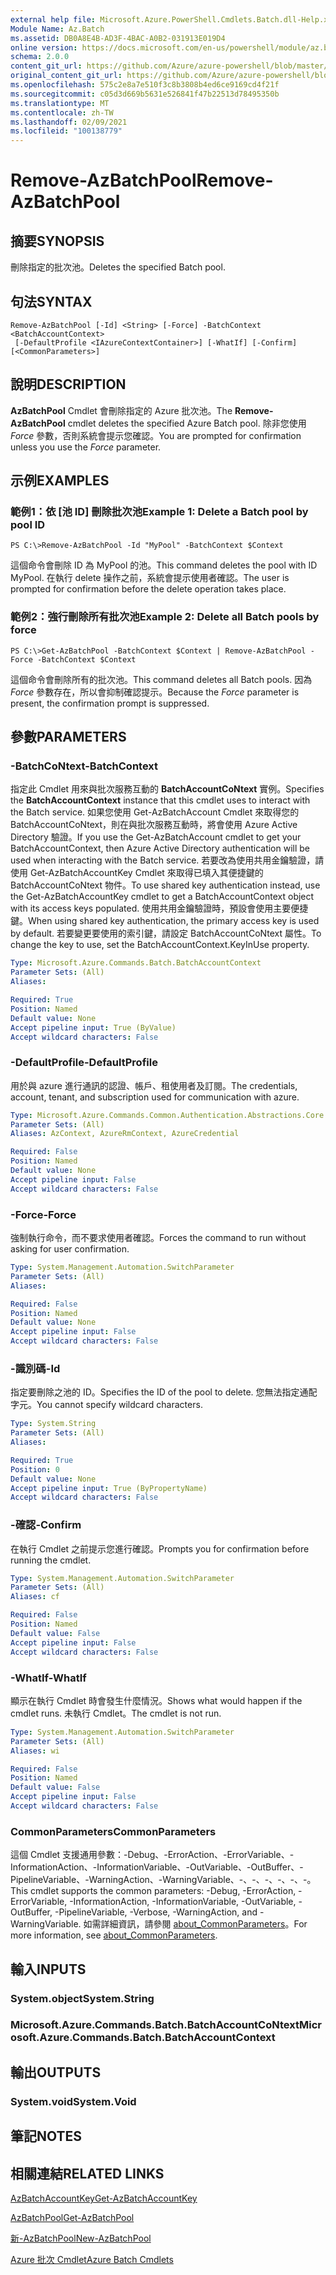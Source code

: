 ```yaml
---
external help file: Microsoft.Azure.PowerShell.Cmdlets.Batch.dll-Help.xml
Module Name: Az.Batch
ms.assetid: DB0A8E4B-AD3F-4BAC-A0B2-031913E019D4
online version: https://docs.microsoft.com/en-us/powershell/module/az.batch/remove-azbatchpool
schema: 2.0.0
content_git_url: https://github.com/Azure/azure-powershell/blob/master/src/Batch/Batch/help/Remove-AzBatchPool.md
original_content_git_url: https://github.com/Azure/azure-powershell/blob/master/src/Batch/Batch/help/Remove-AzBatchPool.md
ms.openlocfilehash: 575c2e8a7e510f3c8b3808b4ed6ce9169cd4f21f
ms.sourcegitcommit: c05d3d669b5631e526841f47b22513d78495350b
ms.translationtype: MT
ms.contentlocale: zh-TW
ms.lasthandoff: 02/09/2021
ms.locfileid: "100138779"
---
```

# <span data-ttu-id="0b3c7-101">Remove-AzBatchPool</span><span class="sxs-lookup"><span data-stu-id="0b3c7-101">Remove-AzBatchPool</span></span>

## <span data-ttu-id="0b3c7-102">摘要</span><span class="sxs-lookup"><span data-stu-id="0b3c7-102">SYNOPSIS</span></span>
<span data-ttu-id="0b3c7-103">刪除指定的批次池。</span><span class="sxs-lookup"><span data-stu-id="0b3c7-103">Deletes the specified Batch pool.</span></span>

## <span data-ttu-id="0b3c7-104">句法</span><span class="sxs-lookup"><span data-stu-id="0b3c7-104">SYNTAX</span></span>

```
Remove-AzBatchPool [-Id] <String> [-Force] -BatchContext <BatchAccountContext>
 [-DefaultProfile <IAzureContextContainer>] [-WhatIf] [-Confirm] [<CommonParameters>]
```

## <span data-ttu-id="0b3c7-105">說明</span><span class="sxs-lookup"><span data-stu-id="0b3c7-105">DESCRIPTION</span></span>
<span data-ttu-id="0b3c7-106">**AzBatchPool** Cmdlet 會刪除指定的 Azure 批次池。</span><span class="sxs-lookup"><span data-stu-id="0b3c7-106">The **Remove-AzBatchPool** cmdlet deletes the specified Azure Batch pool.</span></span>
<span data-ttu-id="0b3c7-107">除非您使用 *Force* 參數，否則系統會提示您確認。</span><span class="sxs-lookup"><span data-stu-id="0b3c7-107">You are prompted for confirmation unless you use the *Force* parameter.</span></span>

## <span data-ttu-id="0b3c7-108">示例</span><span class="sxs-lookup"><span data-stu-id="0b3c7-108">EXAMPLES</span></span>

### <span data-ttu-id="0b3c7-109">範例1：依 [池 ID] 刪除批次池</span><span class="sxs-lookup"><span data-stu-id="0b3c7-109">Example 1: Delete a Batch pool by pool ID</span></span>
```
PS C:\>Remove-AzBatchPool -Id "MyPool" -BatchContext $Context
```

<span data-ttu-id="0b3c7-110">這個命令會刪除 ID 為 MyPool 的池。</span><span class="sxs-lookup"><span data-stu-id="0b3c7-110">This command deletes the pool with ID MyPool.</span></span>
<span data-ttu-id="0b3c7-111">在執行 delete 操作之前，系統會提示使用者確認。</span><span class="sxs-lookup"><span data-stu-id="0b3c7-111">The user is prompted for confirmation before the delete operation takes place.</span></span>

### <span data-ttu-id="0b3c7-112">範例2：強行刪除所有批次池</span><span class="sxs-lookup"><span data-stu-id="0b3c7-112">Example 2: Delete all Batch pools by force</span></span>
```
PS C:\>Get-AzBatchPool -BatchContext $Context | Remove-AzBatchPool -Force -BatchContext $Context
```

<span data-ttu-id="0b3c7-113">這個命令會刪除所有的批次池。</span><span class="sxs-lookup"><span data-stu-id="0b3c7-113">This command deletes all Batch pools.</span></span>
<span data-ttu-id="0b3c7-114">因為 *Force* 參數存在，所以會抑制確認提示。</span><span class="sxs-lookup"><span data-stu-id="0b3c7-114">Because the *Force* parameter is present, the confirmation prompt is suppressed.</span></span>

## <span data-ttu-id="0b3c7-115">參數</span><span class="sxs-lookup"><span data-stu-id="0b3c7-115">PARAMETERS</span></span>

### <span data-ttu-id="0b3c7-116">-BatchCoNtext</span><span class="sxs-lookup"><span data-stu-id="0b3c7-116">-BatchContext</span></span>
<span data-ttu-id="0b3c7-117">指定此 Cmdlet 用來與批次服務互動的 **BatchAccountCoNtext** 實例。</span><span class="sxs-lookup"><span data-stu-id="0b3c7-117">Specifies the **BatchAccountContext** instance that this cmdlet uses to interact with the Batch service.</span></span>
<span data-ttu-id="0b3c7-118">如果您使用 Get-AzBatchAccount Cmdlet 來取得您的 BatchAccountCoNtext，則在與批次服務互動時，將會使用 Azure Active Directory 驗證。</span><span class="sxs-lookup"><span data-stu-id="0b3c7-118">If you use the Get-AzBatchAccount cmdlet to get your BatchAccountContext, then Azure Active Directory authentication will be used when interacting with the Batch service.</span></span> <span data-ttu-id="0b3c7-119">若要改為使用共用金鑰驗證，請使用 Get-AzBatchAccountKey Cmdlet 來取得已填入其便捷鍵的 BatchAccountCoNtext 物件。</span><span class="sxs-lookup"><span data-stu-id="0b3c7-119">To use shared key authentication instead, use the Get-AzBatchAccountKey cmdlet to get a BatchAccountContext object with its access keys populated.</span></span> <span data-ttu-id="0b3c7-120">使用共用金鑰驗證時，預設會使用主要便捷鍵。</span><span class="sxs-lookup"><span data-stu-id="0b3c7-120">When using shared key authentication, the primary access key is used by default.</span></span> <span data-ttu-id="0b3c7-121">若要變更要使用的索引鍵，請設定 BatchAccountCoNtext 屬性。</span><span class="sxs-lookup"><span data-stu-id="0b3c7-121">To change the key to use, set the BatchAccountContext.KeyInUse property.</span></span>

```yaml
Type: Microsoft.Azure.Commands.Batch.BatchAccountContext
Parameter Sets: (All)
Aliases:

Required: True
Position: Named
Default value: None
Accept pipeline input: True (ByValue)
Accept wildcard characters: False
```

### <span data-ttu-id="0b3c7-122">-DefaultProfile</span><span class="sxs-lookup"><span data-stu-id="0b3c7-122">-DefaultProfile</span></span>
<span data-ttu-id="0b3c7-123">用於與 azure 進行通訊的認證、帳戶、租使用者及訂閱。</span><span class="sxs-lookup"><span data-stu-id="0b3c7-123">The credentials, account, tenant, and subscription used for communication with azure.</span></span>

```yaml
Type: Microsoft.Azure.Commands.Common.Authentication.Abstractions.Core.IAzureContextContainer
Parameter Sets: (All)
Aliases: AzContext, AzureRmContext, AzureCredential

Required: False
Position: Named
Default value: None
Accept pipeline input: False
Accept wildcard characters: False
```

### <span data-ttu-id="0b3c7-124">-Force</span><span class="sxs-lookup"><span data-stu-id="0b3c7-124">-Force</span></span>
<span data-ttu-id="0b3c7-125">強制執行命令，而不要求使用者確認。</span><span class="sxs-lookup"><span data-stu-id="0b3c7-125">Forces the command to run without asking for user confirmation.</span></span>

```yaml
Type: System.Management.Automation.SwitchParameter
Parameter Sets: (All)
Aliases:

Required: False
Position: Named
Default value: None
Accept pipeline input: False
Accept wildcard characters: False
```

### <span data-ttu-id="0b3c7-126">-識別碼</span><span class="sxs-lookup"><span data-stu-id="0b3c7-126">-Id</span></span>
<span data-ttu-id="0b3c7-127">指定要刪除之池的 ID。</span><span class="sxs-lookup"><span data-stu-id="0b3c7-127">Specifies the ID of the pool to delete.</span></span>
<span data-ttu-id="0b3c7-128">您無法指定通配字元。</span><span class="sxs-lookup"><span data-stu-id="0b3c7-128">You cannot specify wildcard characters.</span></span>

```yaml
Type: System.String
Parameter Sets: (All)
Aliases:

Required: True
Position: 0
Default value: None
Accept pipeline input: True (ByPropertyName)
Accept wildcard characters: False
```

### <span data-ttu-id="0b3c7-129">-確認</span><span class="sxs-lookup"><span data-stu-id="0b3c7-129">-Confirm</span></span>
<span data-ttu-id="0b3c7-130">在執行 Cmdlet 之前提示您進行確認。</span><span class="sxs-lookup"><span data-stu-id="0b3c7-130">Prompts you for confirmation before running the cmdlet.</span></span>

```yaml
Type: System.Management.Automation.SwitchParameter
Parameter Sets: (All)
Aliases: cf

Required: False
Position: Named
Default value: False
Accept pipeline input: False
Accept wildcard characters: False
```

### <span data-ttu-id="0b3c7-131">-WhatIf</span><span class="sxs-lookup"><span data-stu-id="0b3c7-131">-WhatIf</span></span>
<span data-ttu-id="0b3c7-132">顯示在執行 Cmdlet 時會發生什麼情況。</span><span class="sxs-lookup"><span data-stu-id="0b3c7-132">Shows what would happen if the cmdlet runs.</span></span>
<span data-ttu-id="0b3c7-133">未執行 Cmdlet。</span><span class="sxs-lookup"><span data-stu-id="0b3c7-133">The cmdlet is not run.</span></span>

```yaml
Type: System.Management.Automation.SwitchParameter
Parameter Sets: (All)
Aliases: wi

Required: False
Position: Named
Default value: False
Accept pipeline input: False
Accept wildcard characters: False
```

### <span data-ttu-id="0b3c7-134">CommonParameters</span><span class="sxs-lookup"><span data-stu-id="0b3c7-134">CommonParameters</span></span>
<span data-ttu-id="0b3c7-135">這個 Cmdlet 支援通用參數：-Debug、-ErrorAction、-ErrorVariable、-InformationAction、-InformationVariable、-OutVariable、-OutBuffer、-PipelineVariable、-WarningAction、-WarningVariable、-、-、-、-、-、-。</span><span class="sxs-lookup"><span data-stu-id="0b3c7-135">This cmdlet supports the common parameters: -Debug, -ErrorAction, -ErrorVariable, -InformationAction, -InformationVariable, -OutVariable, -OutBuffer, -PipelineVariable, -Verbose, -WarningAction, and -WarningVariable.</span></span> <span data-ttu-id="0b3c7-136">如需詳細資訊，請參閱 [about_CommonParameters](http://go.microsoft.com/fwlink/?LinkID=113216)。</span><span class="sxs-lookup"><span data-stu-id="0b3c7-136">For more information, see [about_CommonParameters](http://go.microsoft.com/fwlink/?LinkID=113216).</span></span>

## <span data-ttu-id="0b3c7-137">輸入</span><span class="sxs-lookup"><span data-stu-id="0b3c7-137">INPUTS</span></span>

### <span data-ttu-id="0b3c7-138">System.object</span><span class="sxs-lookup"><span data-stu-id="0b3c7-138">System.String</span></span>

### <span data-ttu-id="0b3c7-139">Microsoft.Azure.Commands.Batch.BatchAccountCoNtext</span><span class="sxs-lookup"><span data-stu-id="0b3c7-139">Microsoft.Azure.Commands.Batch.BatchAccountContext</span></span>

## <span data-ttu-id="0b3c7-140">輸出</span><span class="sxs-lookup"><span data-stu-id="0b3c7-140">OUTPUTS</span></span>

### <span data-ttu-id="0b3c7-141">System.void</span><span class="sxs-lookup"><span data-stu-id="0b3c7-141">System.Void</span></span>

## <span data-ttu-id="0b3c7-142">筆記</span><span class="sxs-lookup"><span data-stu-id="0b3c7-142">NOTES</span></span>

## <span data-ttu-id="0b3c7-143">相關連結</span><span class="sxs-lookup"><span data-stu-id="0b3c7-143">RELATED LINKS</span></span>

[<span data-ttu-id="0b3c7-144">AzBatchAccountKey</span><span class="sxs-lookup"><span data-stu-id="0b3c7-144">Get-AzBatchAccountKey</span></span>](./Get-AzBatchAccountKey.md)

[<span data-ttu-id="0b3c7-145">AzBatchPool</span><span class="sxs-lookup"><span data-stu-id="0b3c7-145">Get-AzBatchPool</span></span>](./Get-AzBatchPool.md)

[<span data-ttu-id="0b3c7-146">新-AzBatchPool</span><span class="sxs-lookup"><span data-stu-id="0b3c7-146">New-AzBatchPool</span></span>](./New-AzBatchPool.md)

[<span data-ttu-id="0b3c7-147">Azure 批次 Cmdlet</span><span class="sxs-lookup"><span data-stu-id="0b3c7-147">Azure Batch Cmdlets</span></span>](/powershell/module/Az.Batch/)
